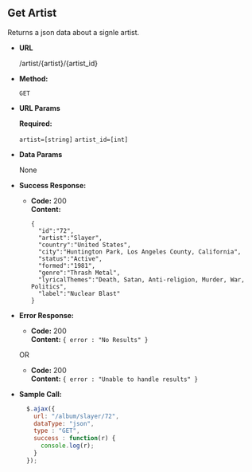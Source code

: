**Get Artist**
----
  Returns a json data about a signle artist.

* **URL**

  /artist/{artist}/{artist_id}

* **Method:**

  `GET`

*  **URL Params**

   **Required:**

   `artist=[string]`
   `artist_id=[int]`

* **Data Params**

  None

* **Success Response:**

  * **Code:** 200 <br />
    **Content:**
    ```
    {
      "id":"72",
      "artist":"Slayer",
      "country":"United States",
      "city":"Huntington Park, Los Angeles County, California",
      "status":"Active",
      "formed":"1981",
      "genre":"Thrash Metal",
      "lyricalThemes":"Death, Satan, Anti-religion, Murder, War, Politics",
      "label":"Nuclear Blast"
    }
    ```

* **Error Response:**

  * **Code:** 200 <br />
    **Content:** `{ error : "No Results" }`

  OR

  * **Code:** 200 <br />
    **Content:** `{ error : "Unable to handle results" }`

* **Sample Call:**

  ```javascript
    $.ajax({
      url: "/album/slayer/72",
      dataType: "json",
      type : "GET",
      success : function(r) {
        console.log(r);
      }
    });
  ```
